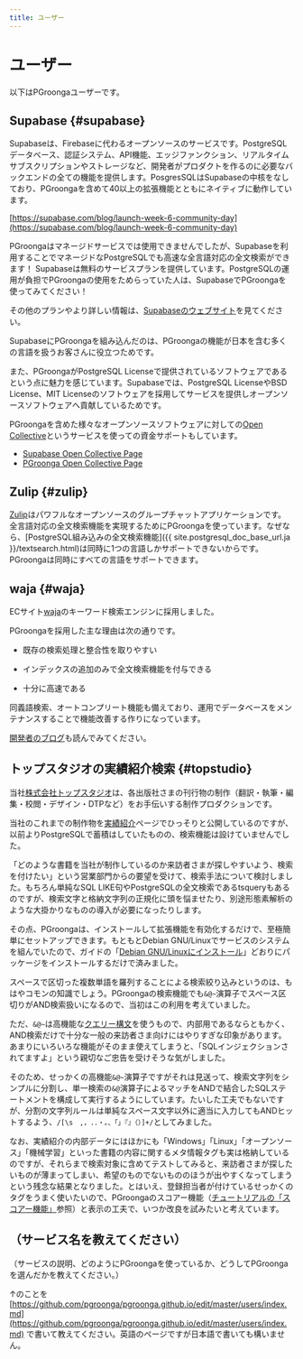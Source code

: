 ```yaml
---
title: ユーザー
---
```


# ユーザー

以下はPGroongaユーザーです。

## Supabase {#supabase}

Supabaseは、Firebaseに代わるオープンソースのサービスです。PostgreSQLデータベース、認証システム、API機能、エッジファンクション、リアルタイムサブスクリプションやストレージなど、開発者がプロダクトを作るのに必要なバックエンドの全ての機能を提供します。PosgresSQLはSupabaseの中核をなしており、PGroongaを含めて40以上の拡張機能とともにネイティブに動作しています。

[https://supabase.com/blog/launch-week-6-community-day](https://supabase.com/blog/launch-week-6-community-day)

PGroongaはマネージドサービスでは使用できませんでしたが、Supabaseを利用することでマネージドなPostgreSQLでも高速な全言語対応の全文検索ができます！
Supabaseは無料のサービスプランを提供しています。PostgreSQLの運用が負担でPGroongaの使用をためらっていた人は、SupabaseでPGroongaを使ってみてください！

その他のプランやより詳しい情報は、[Supabaseのウェブサイト](https://supabase.com/pricing)を見てください。 

SupabaseにPGroongaを組み込んだのは、PGroongaの機能が日本を含む多くの言語を扱うお客さんに役立つためです。

また、PGroongaがPostgreSQL Licenseで提供されているソフトウェアであるという点に魅力を感じています。Supabaseでは、PostgreSQL LicenseやBSD License、MIT Licenseのソフトウェアを採用してサービスを提供しオープンソースソフトウェアへ貢献しているためです。

PGroongaを含めた様々なオープンソースソフトウェアに対しての[Open Collective](https://opencollective.com/)というサービスを使っての資金サポートもしています。

* [Supabase Open Collective Page](https://opencollective.com/supabase)
* [PGroonga Open Collective Page](https://opencollective.com/pgroonga)

## Zulip {#zulip}

[Zulip](https://zulip.org/)はパワフルなオープンソースのグループチャットアプリケーションです。全言語対応の全文検索機能を実現するためにPGroongaを使っています。なぜなら、[PostgreSQL組み込みの全文検索機能]({{ site.postgresql_doc_base_url.ja }}/textsearch.html)は同時に1つの言語しかサポートできないからです。PGroongaは同時にすべての言語をサポートできます。

## waja {#waja}

ECサイト[waja](https://www.waja.co.jp/)のキーワード検索エンジンに採用しました。

PGroongaを採用した主な理由は次の通りです。

  * 既存の検索処理と整合性を取りやすい

  * インデックスの追加のみで全文検索機能を付与できる

  * 十分に高速である

同義語検索、オートコンプリート機能も備えており、運用でデータベースをメンテナンスすることで機能改善する作りになっています。

[開発者のブログ](https://www.waja.co.jp/corp/6359)も読んでみてください。

## トップスタジオの実績紹介検索 {#topstudio}

当社[株式会社トップスタジオ](https://www.topstudio.co.jp/)は、各出版社さまの刊行物の制作（翻訳・執筆・編集・校閲・デザイン・DTPなど）をお手伝いする制作プロダクションです。

当社のこれまでの制作物を[実績紹介](https://www.topstudio.co.jp/books/)ページでひっそりと公開しているのですが、以前よりPostgreSQLで蓄積はしていたものの、検索機能は設けていませんでした。

「どのような書籍を当社が制作しているのか来訪者さまが探しやすいよう、検索を付けたい」という営業部門からの要望を受けて、検索手法について検討しました。もちろん単純なSQL LIKE句やPostgreSQLの全文検索であるtsqueryもあるのですが、検索文字と格納文字列の正規化に頭を悩ませたり、別途形態素解析のような大掛かりなものの導入が必要になったりします。

その点、PGroongaは、インストールして拡張機能を有効化するだけで、至極簡単にセットアップできます。もともとDebian GNU/Linuxでサービスのシステムを組んでいたので、ガイドの「[Debian GNU/Linuxにインストール][install-debian]」どおりにパッケージをインストールするだけで済みました。

スペースで区切った複数単語を羅列することによる検索絞り込みというのは、もはやコモンの知識でしょう。PGroongaの検索機能でも`&@~`演算子でスペース区切りがAND検索扱いになるので、当初はこの利用を考えていました。

ただ、`&@~`は高機能な[クエリー構文][groonga-query-syntax]を使うもので、内部用であるならともかく、AND検索だけで十分な一般の来訪者さま向けにはやりすぎな印象があります。あまりにいろいろな機能がそのまま使えてしまうと、「SQLインジェクションされてますよ」という親切なご忠告を受けそうな気がしました。

そのため、せっかくの高機能`&@~`演算子ですがそれは見送って、検索文字列をシンプルに分割し、単一検索の`&@`演算子によるマッチをANDで結合したSQLステートメントを構成して実行するようにしています。たいした工夫でもないですが、分割の文字列ルールは単純なスペース文字以外に適当に入力してもANDヒットするよう、`/[\s　,，.．・。、「」『』（）]+/`としてみました。

なお、実績紹介の内部データにはほかにも「Windows」「Linux」「オープンソース」「機械学習」といった書籍の内容に関するメタ情報タグも実は格納しているのですが、それらまで検索対象に含めてテストしてみると、来訪者さまが探したいものが薄まってしまい、希望のものでないもののほうが出やすくなってしまうという残念な結果となりました。とはいえ、登録担当者が付けているせっかくのタグをうまく使いたいので、PGroongaのスコアー機能（[チュートリアルの「スコアー機能」][tutorial-score]参照）と表示の工夫で、いつか改良を試みたいと考えています。

## （サービス名を教えてください）

（サービスの説明、どのようにPGroongaを使っているか、どうしてPGroongaを選んだかを教えてください。）

↑のことを [https://github.com/pgroonga/pgroonga.github.io/edit/master/users/index.md](https://github.com/pgroonga/pgroonga.github.io/edit/master/users/index.md) で書いて教えてください。英語のページですが日本語で書いても構いません。

[install-debian]: ../install/debian.html

[groonga-query-syntax]: https://groonga.org/ja/docs/reference/grn_expr/query_syntax.html

[tutorial-score]:../tutorial/#score
